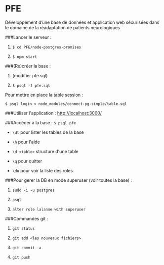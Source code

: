 # PFE

Développement d’une base de données et application web sécurisées dans le domaine de la réadaptation de patients neurologiques

###Lancer le serveur :
1. `$ cd PFE/node-postgres-promises`

2. `$ npm start`


###(Re)créer la base :
1. (modifier pfe.sql)

2. `$ psql -f pfe.sql`


Pour mettre en place la table session :

`$ psql login < node_modules/connect-pg-simple/table.sql`


###Utiliser l'application :
[http://localhost:3000/](http://localhost:3000/)


###Accéder à la base :
`$ psql pfe`

- `\dt` pour lister les tables de la base

- `\h` pour l'aide

- `\d <table>` structure d'une table

- `\q` pour quitter

- `\du` pour voir la liste des roles


###Pour gerer la DB en mode superuser (voir toutes la base) :

1. `sudo -i -u postgres`

2. `psql`

3. `alter role lalanne with superuser`


###Commandes git :
1. `git status`

2. `git add <les nouveaux fichiers>`

3. `git commit -a`

4. `git push`
